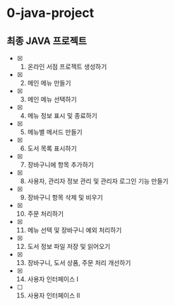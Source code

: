 # 0-java-project

## 최종 JAVA 프로젝트

- [x] 1. 온라인 서점 프로젝트 생성하기
- [x] 2. 메인 메뉴 만들기
- [x] 3. 메인 메뉴 선택하기
- [x] 4. 메뉴 정보 표시 및 종료하기
- [x] 5. 메뉴별 메서드 만들기
- [x] 6. 도서 목록 표시하기
- [x] 7. 장바구니에 항목 추가하기
- [x] 8. 사용자, 관리자 정보 관리 및 관리자 로그인 기능 만들기
- [x] 9. 장바구니 항목 삭제 및 비우기
- [x] 10. 주문 처리하기
- [x] 11. 메뉴 선텍 및 장바구니 예외 처리하기
- [x] 12. 도서 정보 파일 저장 및 읽어오기
- [x] 13. 장바구니, 도서 상품, 주문 처리 개선하기
- [x] 14. 사용자 인터페이스 I
- [ ] 15. 사용자 인터페이스 II
